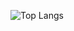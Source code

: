 ![Top Langs](https://github-readme-stats.vercel.app/api/top-langs/?username=ULTRANATIVE96&layout=compact)
